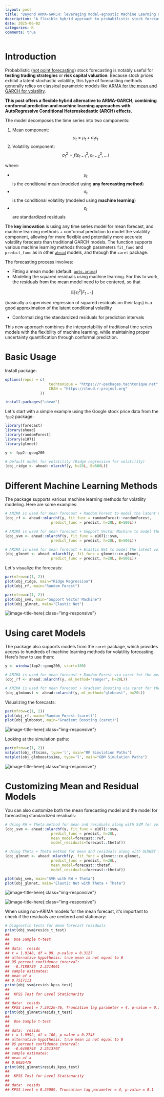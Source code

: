 ```yaml
---
layout: post
title: "Beyond ARMA-GARCH: leveraging model-agnostic Machine Learning and conformal prediction for nonparametric probabilistic stock forecasting (ML-ARCH)"
description: "A flexible hybrid approach to probabilistic stock forecasting that combines machine learning with ARCH effects, offering an alternative to traditional ARMA-GARCH models"
date: 2025-06-02
categories: R
comments: true
---
```



# Introduction

Probabilistic ([not point forecasting](https://thierrymoudiki.github.io/blog/2024/12/29/r/stock-forecasting)) stock forecasting is notably useful for **testing trading strategies** or **risk capital valuation**. Because stock prices exhibit a latent stochastic volatility, this type of forecasting methods generally relies on classical  parametric models like [ARMA for the mean and GARCH for volatility](https://en.wikipedia.org/wiki/Autoregressive_conditional_heteroskedasticity). 

**This post offers a flexible hybrid alternative to ARMA-GARCH, combining conformal prediction and machine learning approaches with AutoRegressive Conditional Heteroskedastic (ARCH) effects.**

The model decomposes the time series into two components:

1. Mean component: $$y_t = \mu_t + \sigma_t \varepsilon_t$$
2. Volatility component: $$\sigma_t^2 = f(\varepsilon_{t-1}^2, \varepsilon_{t-2}^2, ...)$$

where:

- $$\mu_t$$ is the conditional mean (modeled using **any forecasting method**)
- $$\sigma_t$$ is the conditional volatility (modeled using **machine learning**)
- $$\varepsilon_t$$ are standardized residuals

The **key innovation** is using any time series model for mean forecast, and machine learning methods + conformal prediction to model the volatility component, allowing for more flexible and potentially more accurate volatility forecasts than traditional GARCH models. The function supports various machine learning methods through parameters `fit_func` and `predict_func` as in other [`ahead`](https://docs.techtonique.net/ahead/) models, and through the `caret` package.

The forecasting process involves:

- Fitting a mean model (default: [`auto.arima`](https://www.rdocumentation.org/packages/forecast/versions/8.24.0/topics/auto.arima))
- Modeling the squared residuals using machine learning. For this to work, the residuals from the mean model need to be centered, so that 
  
$$
\mathbb{E}[\epsilon_t^2|F_{t-1}]
$$

(basically a supervised regression of squared residuals on their lags) is a good approximation of the latent conditional volatility

- Conformalizing the standardized residuals for prediction intervals

This new approach combines the interpretability of traditional time series models with the flexibility of machine learning, while maintaining proper uncertainty quantification through conformal prediction.

# Basic Usage

Install package: 

```R
options(repos = c(
                    techtonique = "https://r-packages.techtonique.net",
                    CRAN = "https://cloud.r-project.org"
                ))

install.packages("ahead")            
```

Let's start with a simple example using the Google stock price data from the `fpp2` package:

```R
library(forecast)
library(ahead)
library(randomForest)
library(e1071)
library(glmnet)
```

```R
y <- fpp2::goog200

# Default model for volatility (Ridge regression for volatility)
(obj_ridge <- ahead::mlarchf(y, h=20L, B=500L))
```

# Different Machine Learning Methods

The package supports various machine learning methods for volatility modeling. Here are some examples:

```R
# ARIMA is used for mean forecast + Random Forest to model the latent volatility
(obj_rf <- ahead::mlarchf(y, fit_func = randomForest::randomForest, 
                     predict_func = predict, h=20L, B=500L))

# ARIMA is used for mean forecast + Support Vector Machine to model the latent volatility
(obj_svm <- ahead::mlarchf(y, fit_func = e1071::svm, 
                     predict_func = predict, h=20L, B=500L))

# ARIMA is used for mean forecast + Elastic Net to model the latent volatility
(obj_glmnet <- ahead::mlarchf(y, fit_func = glmnet::cv.glmnet, 
                     predict_func = predict, h=20L, B=500L))
```

Let's visualize the forecasts:

```R
par(mfrow=c(1, 2))
plot(obj_ridge, main="Ridge Regression")
plot(obj_rf, main="Random Forest")
```

```R
par(mfrow=c(1, 2))
plot(obj_svm, main="Support Vector Machine")
plot(obj_glmnet, main="Elastic Net")
```

![image-title-here]({{base}}/images/2025-06-02/2025-06-02-image1.png){:class="img-responsive"}    


# Using caret Models

The package also supports models from the `caret` package, which provides access to hundreds of machine learning methods for volatility forecasting. Here's how to use them:

```R
y <- window(fpp2::goog200, start=100)

# ARIMA is used for mean forecast + Random Forest via caret for the mean
(obj_rf <- ahead::mlarchf(y, ml_method="ranger", h=20L))

# ARIMA is used for mean forecast + Gradient Boosting via caret for the mean
(obj_glmboost <- ahead::mlarchf(y, ml_method="glmboost", h=20L))
```

Visualizing the forecasts:

```R
par(mfrow=c(1, 2))
plot(obj_rf, main="Random Forest (caret)")
plot(obj_glmboost, main="Gradient Boosting (caret)")
```

![image-title-here]({{base}}/images/2025-06-02/2025-06-02-image2.png){:class="img-responsive"}    


Looking at the simulation paths:

```R
par(mfrow=c(1, 2))
matplot(obj_rf$sims, type='l', main="RF Simulation Paths")
matplot(obj_glmboost$sims, type='l', main="GBM Simulation Paths")
```

![image-title-here]({{base}}/images/2025-06-02/2025-06-02-image3.png){:class="img-responsive"}    


# Customizing Mean and Residual Models

You can also customize both the mean forecasting model and the model for forecasting standardized residuals:

```R
# Using RW + Theta method for mean and residuals along with SVM for volatility
(obj_svm <- ahead::mlarchf(y, fit_func = e1071::svm, 
                     predict_func = predict, h=20L, 
                     mean_model=forecast::rwf,
                     model_residuals=forecast::thetaf))

# Using Theta + Theta method for mean and residuals along with GLMNET for volatility
(obj_glmnet <- ahead::mlarchf(y, fit_func = glmnet::cv.glmnet, 
                     predict_func = predict, h=20L, 
                     mean_model=forecast::thetaf,
                     model_residuals=forecast::thetaf))
```

```R
plot(obj_svm, main="SVM with RW + Theta")
plot(obj_glmnet, main="Elastic Net with Theta + Theta")
```

![image-title-here]({{base}}/images/2025-06-02/2025-06-02-image4.png){:class="img-responsive"}    

![image-title-here]({{base}}/images/2025-06-02/2025-06-02-image5.png){:class="img-responsive"}    


When using non-ARIMA models for the mean forecast, it's important to check if the residuals are centered and stationary:

```R
# Diagnostic tests for mean forecast residuals
print(obj_svm$resids_t_test)
## 
##  One Sample t-test
## 
## data:  resids
## t = 1.0148, df = 99, p-value = 0.3127
## alternative hypothesis: true mean is not equal to 0
## 95 percent confidence interval:
##  -0.7180739  2.2214961
## sample estimates:
## mean of x 
## 0.7517111
print(obj_svm$resids_kpss_test)
## 
##  KPSS Test for Level Stationarity
## 
## data:  resids
## KPSS Level = 7.5912e-76, Truncation lag parameter = 4, p-value = 0.1
print(obj_glmnet$resids_t_test)
## 
##  One Sample t-test
## 
## data:  resids
## t = 1.0992, df = 100, p-value = 0.2743
## alternative hypothesis: true mean is not equal to 0
## 95 percent confidence interval:
##  -0.6460748  2.2513707
## sample estimates:
## mean of x 
## 0.8026479
print(obj_glmnet$resids_kpss_test)
## 
##  KPSS Test for Level Stationarity
## 
## data:  resids
## KPSS Level = 0.26089, Truncation lag parameter = 4, p-value = 0.1
```
